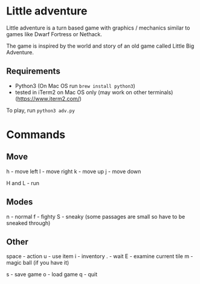 # Little adventure

Little adventure is a turn based game with graphics / mechanics similar to games like Dwarf Fortress or Nethack.

The game is inspired by the world and story of an old game called Little Big Adventure.

Requirements
---
- Python3  (On Mac OS run `brew install python3`)
- tested in iTerm2 on Mac OS only (may work on other terminals) (https://www.iterm2.com/)

To play, run `python3 adv.py`

# Commands

## Move
h - move left
l - move right
k - move up
j - move down

H and L - run

## Modes
n - normal
f - fighty
S - sneaky  (some passages are small so have to be sneaked through)


## Other
space - action
u - use item
i - inventory
. - wait
E - examine current tile
m - magic ball (if you have it)


s - save game
o - load game
q - quit
